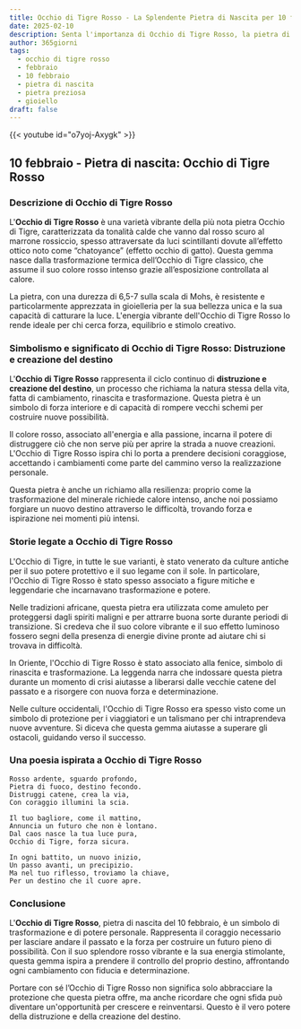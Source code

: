 ```yaml
---
title: Occhio di Tigre Rosso - La Splendente Pietra di Nascita per 10 febbraio
date: 2025-02-10
description: Senta l'importanza di Occhio di Tigre Rosso, la pietra di nascita di 10 febbraio che simboleggia Distruzione e creazione del destino. Lasci che la sua bellezza e il suo significato illuminino la sua giornata.
author: 365giorni
tags:
  - occhio di tigre rosso
  - febbraio
  - 10 febbraio
  - pietra di nascita
  - pietra preziosa
  - gioiello
draft: false
---
```


{{< youtube id="o7yoj-Axygk" >}}

## 10 febbraio - Pietra di nascita: Occhio di Tigre Rosso

### Descrizione di Occhio di Tigre Rosso

L'**Occhio di Tigre Rosso** è una varietà vibrante della più nota pietra Occhio di Tigre, caratterizzata da tonalità calde che vanno dal rosso scuro al marrone rossiccio, spesso attraversate da luci scintillanti dovute all’effetto ottico noto come “chatoyance” (effetto occhio di gatto). Questa gemma nasce dalla trasformazione termica dell’Occhio di Tigre classico, che assume il suo colore rosso intenso grazie all’esposizione controllata al calore.

La pietra, con una durezza di 6,5-7 sulla scala di Mohs, è resistente e particolarmente apprezzata in gioielleria per la sua bellezza unica e la sua capacità di catturare la luce. L'energia vibrante dell'Occhio di Tigre Rosso lo rende ideale per chi cerca forza, equilibrio e stimolo creativo.

### Simbolismo e significato di Occhio di Tigre Rosso: Distruzione e creazione del destino

L'**Occhio di Tigre Rosso** rappresenta il ciclo continuo di **distruzione e creazione del destino**, un processo che richiama la natura stessa della vita, fatta di cambiamento, rinascita e trasformazione. Questa pietra è un simbolo di forza interiore e di capacità di rompere vecchi schemi per costruire nuove possibilità.

Il colore rosso, associato all'energia e alla passione, incarna il potere di distruggere ciò che non serve più per aprire la strada a nuove creazioni. L'Occhio di Tigre Rosso ispira chi lo porta a prendere decisioni coraggiose, accettando i cambiamenti come parte del cammino verso la realizzazione personale.

Questa pietra è anche un richiamo alla resilienza: proprio come la trasformazione del minerale richiede calore intenso, anche noi possiamo forgiare un nuovo destino attraverso le difficoltà, trovando forza e ispirazione nei momenti più intensi.

### Storie legate a Occhio di Tigre Rosso

L'Occhio di Tigre, in tutte le sue varianti, è stato venerato da culture antiche per il suo potere protettivo e il suo legame con il sole. In particolare, l'Occhio di Tigre Rosso è stato spesso associato a figure mitiche e leggendarie che incarnavano trasformazione e potere.

Nelle tradizioni africane, questa pietra era utilizzata come amuleto per proteggersi dagli spiriti maligni e per attrarre buona sorte durante periodi di transizione. Si credeva che il suo colore vibrante e il suo effetto luminoso fossero segni della presenza di energie divine pronte ad aiutare chi si trovava in difficoltà.

In Oriente, l'Occhio di Tigre Rosso è stato associato alla fenice, simbolo di rinascita e trasformazione. La leggenda narra che indossare questa pietra durante un momento di crisi aiutasse a liberarsi dalle vecchie catene del passato e a risorgere con nuova forza e determinazione.

Nelle culture occidentali, l'Occhio di Tigre Rosso era spesso visto come un simbolo di protezione per i viaggiatori e un talismano per chi intraprendeva nuove avventure. Si diceva che questa gemma aiutasse a superare gli ostacoli, guidando verso il successo.

### Una poesia ispirata a Occhio di Tigre Rosso

```
Rosso ardente, sguardo profondo,  
Pietra di fuoco, destino fecondo.  
Distruggi catene, crea la via,  
Con coraggio illumini la scia.  

Il tuo bagliore, come il mattino,  
Annuncia un futuro che non è lontano.  
Dal caos nasce la tua luce pura,  
Occhio di Tigre, forza sicura.  

In ogni battito, un nuovo inizio,  
Un passo avanti, un precipizio.  
Ma nel tuo riflesso, troviamo la chiave,  
Per un destino che il cuore apre.
```

### Conclusione

L'**Occhio di Tigre Rosso**, pietra di nascita del 10 febbraio, è un simbolo di trasformazione e di potere personale. Rappresenta il coraggio necessario per lasciare andare il passato e la forza per costruire un futuro pieno di possibilità. Con il suo splendore rosso vibrante e la sua energia stimolante, questa gemma ispira a prendere il controllo del proprio destino, affrontando ogni cambiamento con fiducia e determinazione.

Portare con sé l’Occhio di Tigre Rosso non significa solo abbracciare la protezione che questa pietra offre, ma anche ricordare che ogni sfida può diventare un'opportunità per crescere e reinventarsi. Questo è il vero potere della distruzione e della creazione del destino.